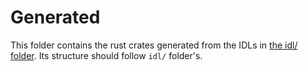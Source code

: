 # Generated

This folder contains the rust crates generated from the IDLs in [the idl/ folder](../idl/). Its structure should follow `idl/` folder's.
